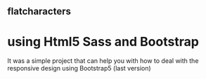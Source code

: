 ## flatcharacters
# using Html5 Sass and Bootstrap
It was a simple project that can help you with how to deal with the responsive design using Bootstrap5 (last version)
